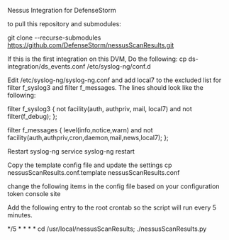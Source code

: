 Nessus Integration for DefenseStorm

to pull this repository and submodules:

git clone --recurse-submodules https://github.com/DefenseStorm/nessusScanResults.git

If this is the first integration on this DVM, Do the following:
cp ds-integration/ds_events.conf /etc/syslog-ng/conf.d

Edit /etc/syslog-ng/syslog-ng.conf and add local7 to the excluded list for filter f_syslog3 and filter f_messages. The lines should look like the following:

filter f_syslog3 { not facility(auth, authpriv, mail, local7) and not filter(f_debug); };

filter f_messages { level(info,notice,warn) and not facility(auth,authpriv,cron,daemon,mail,news,local7); };

Restart syslog-ng service syslog-ng restart

Copy the template config file and update the settings
cp nessusScanResults.conf.template nessusScanResults.conf

change the following items in the config file based on your configuration token console site

Add the following entry to the root crontab so the script will run every 5 minutes.

*/5 * * * * cd /usr/local/nessusScanResults; ./nessusScanResults.py

